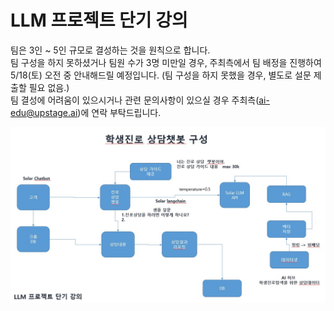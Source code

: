 # LLM 프로젝트 단기 강의

팀은 3인 ~ 5인 규모로 결성하는 것을 원칙으로 합니다. <br>
팀 구성을 하지 못하셨거나 팀원 수가 3명 미만일 경우, 주최측에서 팀 배정을 진행하여 5/18(토) 오전 중 안내해드릴 예정입니다. (팀 구성을 하지 못했을 경우, 별도로 설문 제출할 필요 없음.) <br>
팀 결성에 어려움이 있으시거나 관련 문의사항이 있으실 경우 주최측(ai-edu@upstage.ai)에 연락 부탁드립니다.

![이미지설명](readme.jpg)
